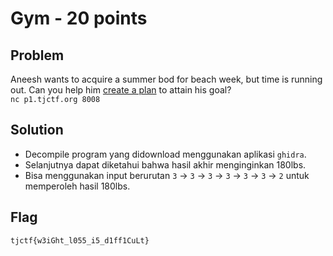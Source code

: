 # Gym - 20 points

## Problem
Aneesh wants to acquire a summer bod for beach week, but time is running out. Can you help him [create a plan](https://static.tjctf.org/bed9d7b7327958dab4d07b06772a032f3e97455e310956558579e8838762b5e2_gym) to attain his goal?
<br />
`nc p1.tjctf.org 8008`


## Solution
- Decompile program yang didownload menggunakan aplikasi `ghidra`. 
- Selanjutnya dapat diketahui bahwa hasil akhir menginginkan 180lbs.
- Bisa menggunakan input berurutan `3` -> `3` -> `3` -> `3` -> `3` -> `3` -> `2` untuk memperoleh hasil 180lbs.

## Flag
```
tjctf{w3iGht_l055_i5_d1ff1CuLt}
```
